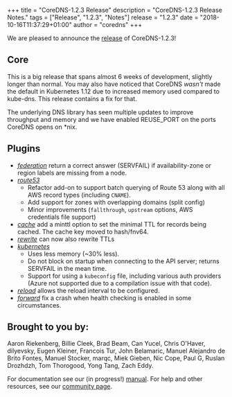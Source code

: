 +++
title = "CoreDNS-1.2.3 Release"
description = "CoreDNS-1.2.3 Release Notes."
tags = ["Release", "1.2.3", "Notes"]
release = "1.2.3"
date = "2018-10-16T11:37:29+01:00"
author = "coredns"
+++

We are pleased to announce the [release](https://github.com/inverse-inc/packetfence/go/coredns/releases/tag/v1.2.3) of
CoreDNS-1.2.3!

## Core

This is a big release that spans almost 6 weeks of development, slightly longer than normal. You may
also have noticed that CoreDNS *wasn't* made the default in Kubernetes 1.12 due to increased memory
used compared to kube-dns. This release contains a fix for that.

The underlying DNS library has seen multiple updates to improve throughput and memory and we have
enabled REUSE_PORT on the ports CoreDNS opens on \*nix.

## Plugins

* [*federation*](/plugins/federation) return a correct answer (SERVFAIL) if availability-zone or region labels are missing from a node.
* [*route53*](/plugins/route53)
    * Refactor add-on to support batch querying of Route 53 along with all AWS record types (including `CNAME`).
    * Add support for zones with overlapping domains (split config)
    * Minor improvements (`fallthrough`, `upstream` options, AWS credentials file support)
* [*cache*](/plugin/cache) add a minttl option to set the minimal TTL for records being cached. The cache key moved to hash/fnv64.
* [*rewrite*](/plugin/rewrite) can now also rewrite TTLs
* [*kubernetes*](/plugin/kubernetes)
    * Uses less memory (~30% less).
    * Do not block on startup when connecting to the API server; returns SERVFAIL in the mean time.
    * Support for using a `kubeconfig` file, including various auth providers (Azure not supported due to a compilation issue with that code).
* [*reload*](/plugin/reload) allows the reload interval to be configured.
* [*forward*](/plugin/forward) fix a crash when health checking is enabled in some circumstances.

## Brought to you by:

Aaron Riekenberg,
Billie Cleek,
Brad Beam,
Can Yucel,
Chris O'Haver,
dilyevsky,
Eugen Kleiner,
Francois Tur,
John Belamaric,
Manuel Alejandro de Brito Fontes,
Manuel Stocker,
marqc,
Miek Gieben,
Nic Cope,
Paul G,
Ruslan Drozhdzh,
Tom Thorogood,
Yong Tang,
Zach Eddy.

For documentation see our (in progress!) [manual](/manual). For help and other resources, see our
[community page](https://coredns.io/community/).
